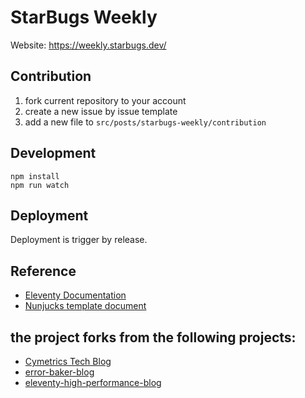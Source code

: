 # StarBugs Weekly

Website: https://weekly.starbugs.dev/

## Contribution

1. fork current repository to your account
2. create a new issue by issue template
3. add a new file to `src/posts/starbugs-weekly/contribution`

## Development

```
npm install
npm run watch
```

## Deployment 

Deployment is trigger by release.

## Reference

- [Eleventy Documentation](https://www.11ty.dev/docs/collections/)
- [Nunjucks template document](https://mozilla.github.io/nunjucks/templating.html)

## the project forks from the following projects: 

- [Cymetrics Tech Blog](https://github.com/cymetrics/blog)
- [error-baker-blog](https://github.com/Lidemy/error-baker-blog) 
- [eleventy-high-performance-blog](https://github.com/google/eleventy-high-performance-blog)
